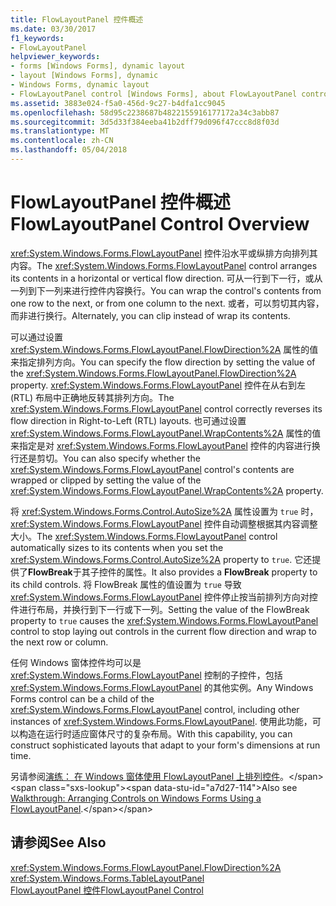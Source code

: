 ```yaml
---
title: FlowLayoutPanel 控件概述
ms.date: 03/30/2017
f1_keywords:
- FlowLayoutPanel
helpviewer_keywords:
- forms [Windows Forms], dynamic layout
- layout [Windows Forms], dynamic
- Windows Forms, dynamic layout
- FlowLayoutPanel control [Windows Forms], about FlowLayoutPanel control
ms.assetid: 3883e024-f5a0-456d-9c27-b4dfa1cc9045
ms.openlocfilehash: 58d95c2238687b4822155916177172a34c3abb87
ms.sourcegitcommit: 3d5d33f384eeba41b2dff79d096f47ccc8d8f03d
ms.translationtype: MT
ms.contentlocale: zh-CN
ms.lasthandoff: 05/04/2018
---
```

# <a name="flowlayoutpanel-control-overview"></a><span data-ttu-id="a7d27-102">FlowLayoutPanel 控件概述</span><span class="sxs-lookup"><span data-stu-id="a7d27-102">FlowLayoutPanel Control Overview</span></span>
<span data-ttu-id="a7d27-103"><xref:System.Windows.Forms.FlowLayoutPanel> 控件沿水平或纵排方向排列其内容。</span><span class="sxs-lookup"><span data-stu-id="a7d27-103">The <xref:System.Windows.Forms.FlowLayoutPanel> control arranges its contents in a horizontal or vertical flow direction.</span></span> <span data-ttu-id="a7d27-104">可从一行到下一行，或从一列到下一列来进行控件内容换行。</span><span class="sxs-lookup"><span data-stu-id="a7d27-104">You can wrap the control's contents from one row to the next, or from one column to the next.</span></span> <span data-ttu-id="a7d27-105">或者，可以剪切其内容，而非进行换行。</span><span class="sxs-lookup"><span data-stu-id="a7d27-105">Alternately, you can clip instead of wrap its contents.</span></span>  
  
 <span data-ttu-id="a7d27-106">可以通过设置 <xref:System.Windows.Forms.FlowLayoutPanel.FlowDirection%2A> 属性的值来指定排列方向。</span><span class="sxs-lookup"><span data-stu-id="a7d27-106">You can specify the flow direction by setting the value of the <xref:System.Windows.Forms.FlowLayoutPanel.FlowDirection%2A> property.</span></span> <span data-ttu-id="a7d27-107"><xref:System.Windows.Forms.FlowLayoutPanel> 控件在从右到左 (RTL) 布局中正确地反转其排列方向。</span><span class="sxs-lookup"><span data-stu-id="a7d27-107">The <xref:System.Windows.Forms.FlowLayoutPanel> control correctly reverses its flow direction in Right-to-Left (RTL) layouts.</span></span> <span data-ttu-id="a7d27-108">也可通过设置 <xref:System.Windows.Forms.FlowLayoutPanel.WrapContents%2A> 属性的值来指定是对 <xref:System.Windows.Forms.FlowLayoutPanel> 控件的内容进行换行还是剪切。</span><span class="sxs-lookup"><span data-stu-id="a7d27-108">You can also specify whether the <xref:System.Windows.Forms.FlowLayoutPanel> control's contents are wrapped or clipped by setting the value of the <xref:System.Windows.Forms.FlowLayoutPanel.WrapContents%2A> property.</span></span>  
  
 <span data-ttu-id="a7d27-109">将 <xref:System.Windows.Forms.Control.AutoSize%2A> 属性设置为 `true` 时，<xref:System.Windows.Forms.FlowLayoutPanel> 控件自动调整根据其内容调整大小。</span><span class="sxs-lookup"><span data-stu-id="a7d27-109">The <xref:System.Windows.Forms.FlowLayoutPanel> control automatically sizes to its contents when you set the <xref:System.Windows.Forms.Control.AutoSize%2A> property to `true`.</span></span> <span data-ttu-id="a7d27-110">它还提供了**FlowBreak**于其子控件的属性。</span><span class="sxs-lookup"><span data-stu-id="a7d27-110">It also provides a **FlowBreak** property to its child controls.</span></span> <span data-ttu-id="a7d27-111">将 FlowBreak 属性的值设置为 `true` 导致 <xref:System.Windows.Forms.FlowLayoutPanel> 控件停止按当前排列方向对控件进行布局，并换行到下一行或下一列。</span><span class="sxs-lookup"><span data-stu-id="a7d27-111">Setting the value of the FlowBreak property to `true` causes the <xref:System.Windows.Forms.FlowLayoutPanel> control to stop laying out controls in the current flow direction and wrap to the next row or column.</span></span>  
  
 <span data-ttu-id="a7d27-112">任何 Windows 窗体控件均可以是 <xref:System.Windows.Forms.FlowLayoutPanel> 控制的子控件，包括 <xref:System.Windows.Forms.FlowLayoutPanel> 的其他实例。</span><span class="sxs-lookup"><span data-stu-id="a7d27-112">Any Windows Forms control can be a child of the <xref:System.Windows.Forms.FlowLayoutPanel> control, including other instances of <xref:System.Windows.Forms.FlowLayoutPanel>.</span></span> <span data-ttu-id="a7d27-113">使用此功能，可以构造在运行时适应窗体尺寸的复杂布局。</span><span class="sxs-lookup"><span data-stu-id="a7d27-113">With this capability, you can construct sophisticated layouts that adapt to your form's dimensions at run time.</span></span>  
  
 <span data-ttu-id="a7d27-114">另请参阅[演练： 在 Windows 窗体使用 FlowLayoutPanel 上排列控件](http://msdn.microsoft.com/library/z9w7ek2f\(v=vs.110\))。</span><span class="sxs-lookup"><span data-stu-id="a7d27-114">Also see [Walkthrough: Arranging Controls on Windows Forms Using a FlowLayoutPanel](http://msdn.microsoft.com/library/z9w7ek2f\(v=vs.110\)).</span></span>  
  
## <a name="see-also"></a><span data-ttu-id="a7d27-115">请参阅</span><span class="sxs-lookup"><span data-stu-id="a7d27-115">See Also</span></span>  
 <xref:System.Windows.Forms.FlowLayoutPanel.FlowDirection%2A>  
 <xref:System.Windows.Forms.TableLayoutPanel>  
 [<span data-ttu-id="a7d27-116">FlowLayoutPanel 控件</span><span class="sxs-lookup"><span data-stu-id="a7d27-116">FlowLayoutPanel Control</span></span>](../../../../docs/framework/winforms/controls/flowlayoutpanel-control-windows-forms.md)
